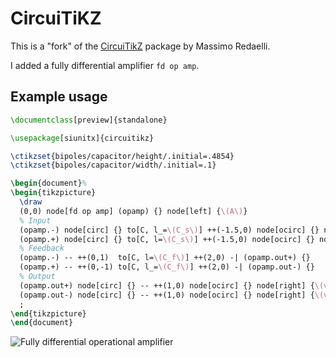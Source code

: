 # CircuiTiKZ

This is a "fork" of the [CircuiTikZ][1] package by Massimo Redaelli.

I added a fully differential amplifier `fd op amp`.

## Example usage

```latex
\documentclass[preview]{standalone}

\usepackage[siunitx]{circuitikz}

\ctikzset{bipoles/capacitor/height/.initial=.4854}
\ctikzset{bipoles/capacitor/width/.initial=.1}

\begin{document}%
\begin{tikzpicture}
  \draw
  (0,0) node[fd op amp] (opamp) {} node[left] {\(A\)}
  % Input
  (opamp.-) node[circ] {} to[C, l_=\(C_s\)] ++(-1.5,0) node[ocirc] {} node[left] {\(v_i^-\)}
  (opamp.+) node[circ] {} to[C, l=\(C_s\)] ++(-1.5,0) node[ocirc] {} node[left] {\(v_i^+\)}
  % Feedback
  (opamp.-) -- ++(0,1)  to[C, l=\(C_f\)] ++(2,0) -| (opamp.out+) {}
  (opamp.+) -- ++(0,-1) to[C, l_=\(C_f\)] ++(2,0) -| (opamp.out-) {}
  % Output
  (opamp.out+) node[circ] {} -- ++(1,0) node[ocirc] {} node[right] {\(v_o^+\)}
  (opamp.out-) node[circ] {} -- ++(1,0) node[ocirc] {} node[right] {\(v_o^-\)}
  ;
\end{tikzpicture}
\end{document}
```

![Fully differential operational amplifier](https://raw.github.com/kitmonisit/circuitikz/master/example/main.png)

[1]: http://www.ctan.org/pkg/circuitikz
